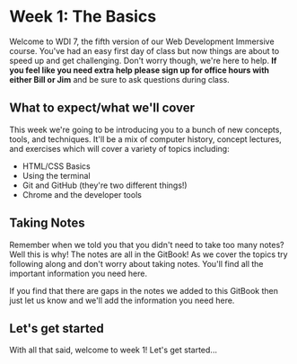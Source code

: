 # Week 1: The Basics

Welcome to WDI 7, the fifth version of our Web Development Immersive course. You've had an easy first day of class but now things are about to speed up and get challenging. Don't worry though, we're here to help. __If you feel like you need extra help please sign up for office hours with either Bill or Jim__ and be sure to ask questions during class. 

## What to expect/what we'll cover

This week we're going to be introducing you to a bunch of new concepts, tools, and techniques. It'll be a mix  of computer history, concept lectures, and exercises which will cover a variety of topics including:

- HTML/CSS Basics
- Using the terminal
- Git and GitHub (they're two different things!)
- Chrome and the developer tools

## Taking Notes

Remember when we told you that you didn't need to take too many notes? Well this is why! The notes are all in the GitBook! As we cover the topics try following along and don't worry about taking notes. You'll find all the important information you need here.

If you find that there are gaps in the notes we added to this GitBook then just let us know and we'll add the information you need here.

## Let's get started

With all that said, welcome to week 1! Let's get started...
